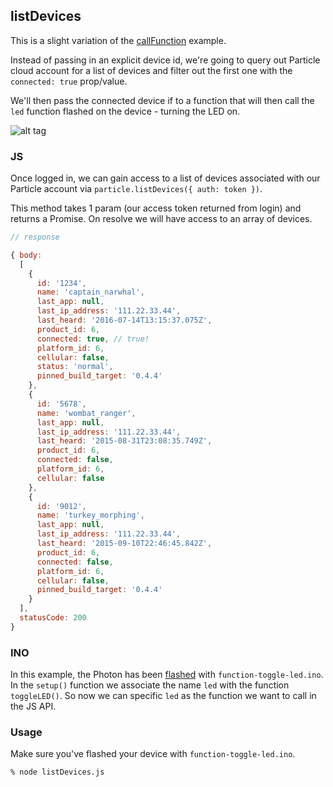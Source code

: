 ## listDevices

This is a slight variation of the [callFunction]() example.

Instead of passing in an explicit device id, we're going to query out Particle cloud account for a list of devices and filter out the first one with the
`connected: true` prop/value.

We'll then pass the connected device if to a function that will then call the `led` function flashed on the device - turning the LED on.

![alt tag](https://github.com/chrisbuttery/particle-api-sandbox/blob/master/listDevices/fritzing.gif)

### JS

Once logged in, we can gain access to a list of devices associated with our Particle account via `particle.listDevices({ auth: token })`.

This method takes 1 param (our access token returned from login) and returns a Promise. On resolve we will have access to an array of devices.

```js
// response

{ body:
  [
    {
      id: '1234',
      name: 'captain_narwhal',
      last_app: null,
      last_ip_address: '111.22.33.44',
      last_heard: '2016-07-14T13:15:37.075Z',
      product_id: 6,
      connected: true, // true!
      platform_id: 6,
      cellular: false,
      status: 'normal',
      pinned_build_target: '0.4.4'
    },
    {
      id: '5678',
      name: 'wombat_ranger',
      last_app: null,
      last_ip_address: '111.22.33.44',
      last_heard: '2015-08-31T23:08:35.749Z',
      product_id: 6,
      connected: false,
      platform_id: 6,
      cellular: false
    },
    {
      id: '9012',
      name: 'turkey_morphing',
      last_app: null,
      last_ip_address: '111.22.33.44',
      last_heard: '2015-09-10T22:46:45.842Z',
      product_id: 6,
      connected: false,
      platform_id: 6,
      cellular: false,
      pinned_build_target: '0.4.4'
    }
  ],
  statusCode: 200
}
```

### INO

In this example, the Photon has been [flashed](https://build.particle.io/) with `function-toggle-led.ino`. In the `setup()` function we associate the name `led` with the function `toggleLED()`. So now we can specific `led` as the function we want to call in the JS API.

### Usage

Make sure you've flashed your device with `function-toggle-led.ino`.

```bash
% node listDevices.js
```
